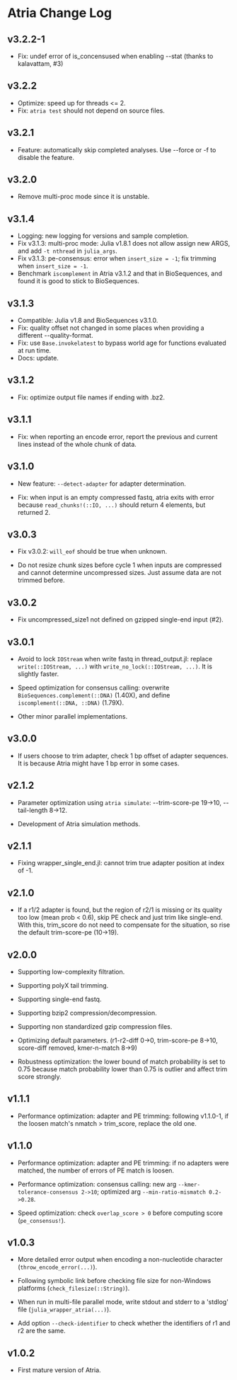 # Atria Change Log

## v3.2.2-1

- Fix: undef error of is_concensused when enabling --stat (thanks to kalavattam, #3)
## v3.2.2

- Optimize: speed up for threads <= 2.
- Fix: `atria test` should not depend on source files.

## v3.2.1

- Feature: automatically skip completed analyses. Use --force or -f to disable the feature.

## v3.2.0

- Remove multi-proc mode since it is unstable.

## v3.1.4

- Logging: new logging for versions and sample completion.
- Fix v3.1.3: multi-proc mode: Julia v1.8.1 does not allow assign new ARGS, and add `-t nthread` in `julia_args`.
- Fix v3.1.3: pe-consensus: error when `insert_size = -1`; fix trimming when `insert_size = -1`.
- Benchmark `iscomplement` in Atria v3.1.2 and that in BioSequences, and found it is good to stick to BioSequences.

## v3.1.3

- Compatible: Julia v1.8 and BioSequences v3.1.0.
- Fix: quality offset not changed in some places when providing a different --quality-format.
- Fix: use `Base.invokelatest` to bypass world age for functions evaluated at run time.
- Docs: update.

## v3.1.2

- Fix: optimize output file names if ending with .bz2.

## v3.1.1

- Fix: when reporting an encode error, report the previous and current lines instead of the whole chunk of data.

## v3.1.0

- New feature: `--detect-adapter` for adapter determination.

- Fix: when input is an empty compressed fastq, atria exits with error because `read_chunks!(::IO, ...)` should return 4 elements, but returned 2.

## v3.0.3

- Fix v3.0.2: `will_eof` should be true when unknown.

- Do not resize chunk sizes before cycle 1 when inputs are compressed and cannot determine uncompressed sizes. Just assume data are not trimmed before.

## v3.0.2

- Fix uncompressed_size1 not defined on gzipped single-end input (#2).

## v3.0.1

- Avoid to lock `IOStream` when write fastq in thread_output.jl: replace `write(::IOStream, ...)` with `write_no_lock(::IOStream, ...)`. It is slightly faster.

- Speed optimization for consensus calling: overwrite `BioSequences.complement(::DNA)` (1.40X), and define `iscomplement(::DNA, ::DNA)` (1.79X).

- Other minor parallel implementations.

## v3.0.0

- If users choose to trim adapter, check 1 bp offset of adapter sequences. It is because Atria might have 1 bp error in some cases.

## v2.1.2

- Parameter optimization using `atria simulate`: --trim-score-pe 19->10, --tail-length 8->12.

- Development of Atria simulation methods.

## v2.1.1

- Fixing wrapper_single_end.jl: cannot trim true adapter position at index of -1.

## v2.1.0

- If a r1/2 adapter is found, but the region of r2/1 is missing or its quality too low (mean prob < 0.6), skip PE check and just trim like single-end. With this, trim_score do not need to compensate for the situation, so rise the default trim-score-pe (10->19).

## v2.0.0

- Supporting low-complexity filtration.

- Supporting polyX tail trimming.

- Supporting single-end fastq.

- Supporting bzip2 compression/decompression.

- Supporting non standardized gzip compression files.

- Optimizing default parameters. (r1-r2-diff 0->0, trim-score-pe 8->10, score-diff removed, kmer-n-match 8->9)

- Robustness optimization: the lower bound of match probability is set to 0.75 because match probability lower than 0.75 is outlier and affect trim score strongly.

## v1.1.1

- Performance optimization: adapter and PE trimming: following v1.1.0-1, if the loosen match's nmatch > trim_score, replace the old one.

## v1.1.0

- Performance optimization: adapter and PE trimming: if no adapters were matched, the number of errors of PE match is loosen.

- Performance optimization: consensus calling: new arg `--kmer-tolerance-consensus 2->10`; optimized arg `--min-ratio-mismatch 0.2->0.28`.

- Speed optimization: check `overlap_score > 0` before computing score (`pe_consensus!`).

## v1.0.3

- More detailed error output when encoding a non-nucleotide character (`throw_encode_error(...)`).

- Following symbolic link before checking file size for non-Windows platforms (`check_filesize(::String)`).

- When run in multi-file parallel mode, write stdout and stderr to a 'stdlog' file (`julia_wrapper_atria(...)`).

- Add option `--check-identifier` to check whether the identifiers of r1 and r2 are the same.

## v1.0.2

- First mature version of Atria.
